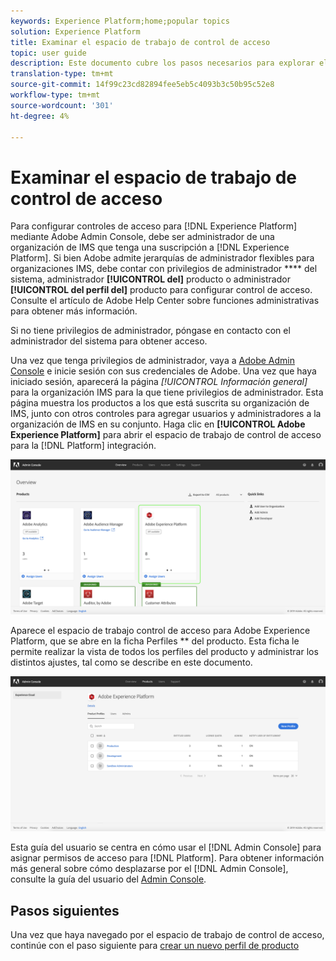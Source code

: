 ```yaml
---
keywords: Experience Platform;home;popular topics
solution: Experience Platform
title: Examinar el espacio de trabajo de control de acceso
topic: user guide
description: Este documento cubre los pasos necesarios para explorar el espacio de trabajo de control de acceso. Para configurar control de acceso para Experience Platform a través de Adobe Admin Console, debe ser administrador de una organización de IMS que tenga una suscripción para el Experience Platform.
translation-type: tm+mt
source-git-commit: 14f99c23cd82894fee5eb5c4093b3c50b95c52e8
workflow-type: tm+mt
source-wordcount: '301'
ht-degree: 4%

---
```



# Examinar el espacio de trabajo de control de acceso

Para configurar controles de acceso para [!DNL Experience Platform] mediante Adobe Admin Console, debe ser administrador de una organización de IMS que tenga una suscripción a [!DNL Experience Platform]. Si bien Adobe admite jerarquías de administrador flexibles para organizaciones IMS, debe contar con privilegios de administrador **** del sistema, administrador **[!UICONTROL del]** producto o administrador **[!UICONTROL del perfil del]** producto para configurar control de acceso. Consulte el artículo de Adobe Help Center sobre funciones [](https://helpx.adobe.com/enterprise/using/admin-roles.html) administrativas para obtener más información.

Si no tiene privilegios de administrador, póngase en contacto con el administrador del sistema para obtener acceso.

Una vez que tenga privilegios de administrador, vaya a [Adobe Admin Console](https://adminconsole.adobe.com) e inicie sesión con sus credenciales de Adobe. Una vez que haya iniciado sesión, aparecerá la página *[!UICONTROL Información general]* para la organización IMS para la que tiene privilegios de administrador. Esta página muestra los productos a los que está suscrita su organización de IMS, junto con otros controles para agregar usuarios y administradores a la organización de IMS en su conjunto. Haga clic en **[!UICONTROL Adobe Experience Platform]** para abrir el espacio de trabajo de control de acceso para la [!DNL Platform] integración.

![overview-page](../images/overview-page.png)

Aparece el espacio de trabajo control de acceso para Adobe Experience Platform, que se abre en la ficha Perfiles ** del producto. Esta ficha le permite realizar la vista de todos los perfiles del producto y administrar los distintos ajustes, tal como se describe en este documento.

![platform-access-control](../images/platform-access-control.png)

Esta guía del usuario se centra en cómo usar el [!DNL Admin Console] para asignar permisos de acceso para [!DNL Platform]. Para obtener información más general sobre cómo desplazarse por el [!DNL Admin Console], consulte la guía del usuario del [Admin Console](https://helpx.adobe.com/es/enterprise/using/admin-console.html).

## Pasos siguientes

Una vez que haya navegado por el espacio de trabajo de control de acceso, continúe con el paso siguiente para [crear un nuevo perfil de producto](create-profile.md)